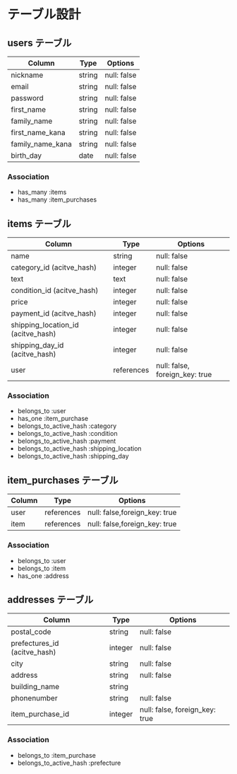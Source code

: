 # テーブル設計

## users テーブル

| Column           | Type    | Options     |
| ---------------- | ------- | ----------- |
| nickname         | string  | null: false |
| email            | string  | null: false |
| password         | string  | null: false |
| first_name       | string  | null: false |
| family_name      | string  | null: false |
| first_name_kana  | string  | null: false |
| family_name_kana | string  | null: false |
| birth_day        | date    | null: false |

### Association

- has_many :items
- has_many :item_purchases

## items テーブル

| Column                             | Type        | Options                        |
| ---------------------------------- | ----------- | ------------------------------ |
| name                               | string      | null: false                    |
| category_id (acitve_hash)          | integer     | null: false                    |
| text                               | text        | null: false                    |
| condition_id (acitve_hash)         | integer     | null: false                    |
| price                              | integer     | null: false                    |
| payment_id (acitve_hash)           | integer     | null: false                    |
| shipping_location_id (acitve_hash) | integer     | null: false                    |
| shipping_day_id (acitve_hash)      | integer     | null: false                    |
| user                               | references  | null: false, foreign_key: true |

### Association

- belongs_to :user
- has_one :item_purchase
- belongs_to_active_hash :category
- belongs_to_active_hash :condition
- belongs_to_active_hash :payment
- belongs_to_active_hash :shipping_location
- belongs_to_active_hash :shipping_day

## item_purchases テーブル

| Column  | Type       | Options                       |
| ------- | ---------- | ----------------------------- |
| user    | references | null: false,foreign_key: true |
| item    | references | null: false,foreign_key: true |

### Association

- belongs_to :user
- belongs_to :item
- has_one :address

## addresses テーブル

| Column                       | Type    | Options                        |
| ---------------------------- | ------- | ------------------------------ |
| postal_code                  | string  | null: false                    |
| prefectures_id (acitve_hash) | integer | null: false                    |
| city                         | string  | null: false                    |
| address                      | string  | null: false                    |
| building_name                | string  |                                |
| phonenumber                  | string  | null: false                    |
| item_purchase_id             | integer | null: false, foreign_key: true |

### Association

- belongs_to :item_purchase
- belongs_to_active_hash :prefecture

